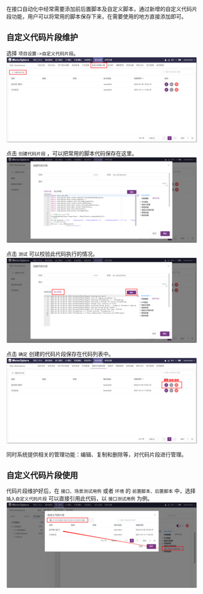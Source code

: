 在接口自动化中经常需要添加前后置脚本及自定义脚本，通过新增的自定义代码片段功能，用户可以将常用的脚本保存下来，在需要使用的地方直接添加即可。

## 自定义代码片段维护
选择 `项目设置->自定义代码片段`。
![!项目设置](../../img/project_management/创建代码片段1.png)

点击 `创建代码片段` ，可以把常用的脚本代码保存在这里。
![!项目设置](../../img/project_management/创建代码片段2.png)

点击 `测试` 可以校验此代码执行的情况。
![!项目设置](../../img/project_management/创建代码片段3.png)

点击 `确定` 创建的代码片段保存在代码列表中。
![!项目设置](../../img/project_management/代码列表操作.png)

同时系统提供相关的管理功能：编辑、复制和删除等，对代码片段进行管理。

## 自定义代码片段使用
代码片段维护好后，在 `接口、场景测试用例` 或者 `环境` 的 `前置脚本、后置脚本` 中，选择 `插入自定义代码片段` 可以直接引用此代码，以 `接口测试用例` 为例。
![!项目设置](../../img/project_management/插入自定义代码片段.png)
